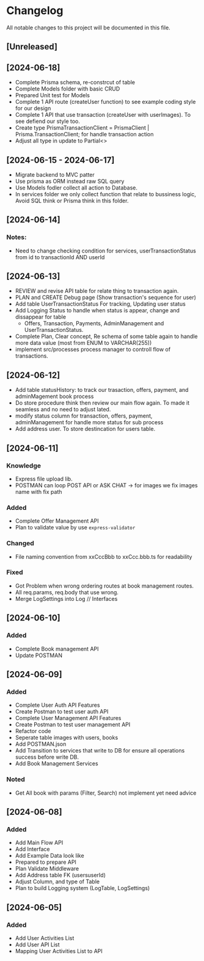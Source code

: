 # Changelog

All notable changes to this project will be documented in this file.

## [Unreleased]

## [2024-06-18]
- Complete Prisma schema, re-constrcut of table
- Complete Models folder with basic CRUD
- Prepared Unit test for Models
- Complete 1 API route (createUser function) to see example coding style for our design
- Complete 1 API that use transaction (createUser with userImages). To see defiend our style too.
- Create type PrismaTransactionClient = PrismaClient | Prisma.TransactionClient; for handle transaction action
- Adjust all type in update to Partial<>

## [2024-06-15 - 2024-06-17]
- Migrate backend to MVC patter
- Use prisma as ORM instead raw SQL query
- Use Models fodler collect all action to Database.
- In services folder we only collect function that relate to bussiness logic, Avoid SQL think or Prisma think in this folder.

## [2024-06-14]
### Notes:
- Need to change checking condition for services, userTransactionStatus from id to transactionId AND userId

## [2024-06-13]

- REVIEW and revise API table for relate thing to transaction again.
- PLAN and CREATE Debug page (Show transaction's sequence for user)
- Add table UserTransactionStatus For tracking, Updating user status
- Add Logging Status to handle when status is appear, change and dissappear for table
  - Offers, Transaction, Payments, AdminManagement and UserTransactionStatus.
- Complete Plan, Clear concept, Re schema of some table again to handle more data value (most from ENUM to VARCHAR(255))
- implement src/processes process manager to controll flow of transactions.

## [2024-06-12]

- Add table statusHistory: to track our trasaction, offers, payment, and adminMagement book process
- Do store procedure think then review our main flow again. To made it seamless and no need to adjust lated.
- modify status column for transaction, offers, payment, adminManagement for handle more status for sub process
- Add address user. To store destincation for users table.

## [2024-06-11]

### Knowledge

- Express file upload lib.
- POSTMAN can loop POST API or ASK CHAT -> for images we fix images name with fix path

### Added

- Complete Offer Management API
- Plan to validate value by use `express-validator`

### Changed

- File naming convention from xxCccBbb to xxCcc.bbb.ts for readability

### Fixed

- Got Problem when wrong ordering routes at book management routes.
- All req.params, req.body that use wrong.
- Merge LogSettings into Log // Interfaces

## [2024-06-10]

### Added

- Complete Book management API
- Update POSTMAN

## [2024-06-09]

### Added

- Complete User Auth API Features
- Create Postman to test user auth API
- Complete User Management API Features
- Create Postman to test user management API
- Refactor code
- Seperate table images with users, books
- Add POSTMAN.json
- Add Transition to services that write to DB for ensure all operations success before write DB.
- Add Book Management Services

### Noted

- Get All book with params (Filter, Search) not implement yet need advice

## [2024-06-08]

### Added

- Add Main Flow API
- Add Interface
- Add Example Data look like
- Prepared to prepare API
- Plan Validate Middleware
- Add Address table FK (usersuserId)
- Adjust Column, and type of Table
- Plan to build Logging system (LogTable, LogSettings)

## [2024-06-05]

### Added

- Add User Activities List
- Add User API List
- Mapping User Activities List to API
